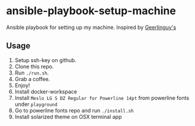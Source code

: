 # ansible-playbook-setup-machine
Ansible playbook for setting up my machine. Inspired by [Geerlinguy's](https://github.com/geerlingguy/mac-dev-playbook)

## Usage
1. Setup ssh-key on github.
1. Clone this repo.
1. Run `./run.sh`.
1. Grab a coffee.
1. Enjoy!
1. Install docker-workspace
1. Install `Meslo LG S DZ Regular for Powerline 14pt` from powerline fonts under `playground`
1. Go to powerline fonts repo and run `./install.sh`
1. Install solarized theme on OSX terminal app
